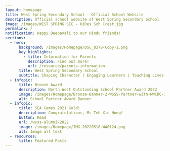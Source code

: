 ```yaml
---
layout: homepage
title: West Spring Secondary School - Official School Website
description: Official school website of West Spring Secondary School
image: /images/WEST SPRING SEC - HiRes Sch Crest.jpg
permalink: /
notification: Happy Deepavali to our Hindu friends!
sections:
  - hero:
      background: /images/Homepage/DSC_8378-Copy-1.png
      key_highlights:
        - title: Information for Parents
          description: Find out more!
          url: /resource/parents-information
      title: West Spring Secondary School
      subtitle: Shaping Character | Engaging Learners | Touching Lives
  - infopic:
      title: Bronze Award
      description: North West Outstanding School Partner Award 2022
      image: /images/Homepage/Bronze-Banner-2-WSSS-Partner-with-NWCDC-1-1-scaled.png
      alt: School Partner Award Banner
  - infopic:
      title: SEA Games 2021 Gold!
      description: Congratulations, Ms Teh Xiu Hong!
      button: Read
      url: /wsss-alumni/2022
      image: /images/Homepage/IMG-20220518-WA0124.png
      alt: Image alt text
  - resources:
      title: Featured Posts
---
```

